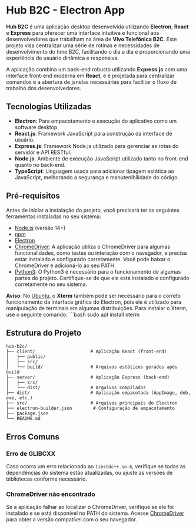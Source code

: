 # Hub B2C - Electron App

**Hub B2C** é uma aplicação desktop desenvolvida utilizando **Electron**, **React** e **Express** para oferecer uma interface intuitiva e funcional aos desenvolvedores que trabalham na área de **Vivo Telefônica B2C**. Este projeto visa centralizar uma série de rotinas e necessidades de desenvolvimento do time B2C, facilitando o dia a dia e proporcionando uma experiência de usuário dinâmica e responsiva.

A aplicação combina um back-end robusto utilizando **Express.js** com uma interface front-end moderna em **React**, e é projetada para centralizar comandos e a abertura de janelas necessárias para facilitar o fluxo de trabalho dos desenvolvedores.

## Tecnologias Utilizadas

- **Electron**: Para empacotamento e execução do aplicativo como um software desktop.
- **React.js**: Framework JavaScript para construção da interface de usuário.
- **Express.js**: Framework Node.js utilizado para gerenciar as rotas do servidor e API RESTful.
- **Node.js**: Ambiente de execução JavaScript utilizado tanto no front-end quanto no back-end.
- **TypeScript**: Linguagem usada para adicionar tipagem estática ao JavaScript, melhorando a segurança e manutenibilidade do código.

## Pré-requisitos

Antes de iniciar a instalação do projeto, você precisará ter as seguintes ferramentas instaladas no seu sistema:

- [Node.js](https://nodejs.org/) (versão 14+)
- [npm](https://www.npmjs.com/)
- [Electron](https://www.electronjs.org/)
- [ChromeDriver](https://sites.google.com/a/chromium.org/chromedriver/downloads): A aplicação utiliza o ChromeDriver para algumas funcionalidades, como testes ou interação com o navegador, e precisa estar instalado e configurado corretamente. Você pode baixar o ChromeDriver e adicioná-lo ao seu PATH.
- [Python3](https://www.python.org/): O Python3 é necessário para o funcionamento de algumas partes do projeto. Certifique-se de que ele está instalado e configurado corretamente no seu sistema.

**Aviso**: No [Ubuntu](https://ubuntu.com/), o **Xterm** também pode ser necessário para o correto funcionamento da interface gráfica do Electron, pois ele é utilizado para manipulação de terminais em algumas distribuições. Para instalar o Xterm, use o seguinte comando:
    ```bash
    sudo apt install xterm

## Estrutura do Projeto


    hub-b2c/
    ├── client/                     # Aplicação React (front-end)
    │   ├── public/                 
    │   ├── src/
    │   └── build/                  # Arquivos estáticos gerados após build
    ├── server/                     # Aplicação Express (back-end)
    │   ├── src/
    │   └── dist/                   # Arquivos compilados
    ├── dist/                       # Aplicação empacotada (AppImage, deb, exe, etc.)
    ├── src/                        # Arquivos principais do Electron
    ├── electron-builder.json        # Configuração de empacotamento
    ├── package.json
    └── README.md

## Erros Comuns

### Erro de GLIBCXX
Caso ocorra um erro relacionado ao `libstdc++.so.6`, verifique se todas as dependências do sistema estão atualizadas, ou ajuste as versões de bibliotecas conforme necessário.

### ChromeDriver não encontrado
Se a aplicação falhar ao localizar o ChromeDriver, verifique se ele foi instalado e se está disponível no PATH do sistema. Acesse [ChromeDriver](https://sites.google.com/a/chromium.org/chromedriver/downloads) para obter a versão compatível com o seu navegador.

